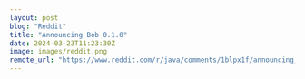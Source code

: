 ```yaml
---
layout: post
blog: "Reddit"
title: "Announcing Bob 0.1.0"
date: 2024-03-23T11:23:30Z
image: images/reddit.png
remote_url: "https://www.reddit.com/r/java/comments/1blpx1f/announcing_bob_010/"
---
```


